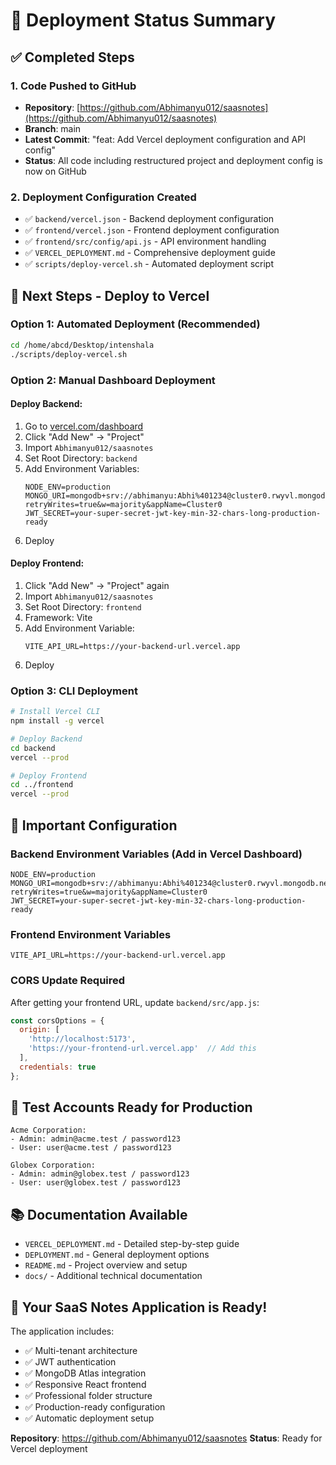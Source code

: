 # 🚀 Deployment Status Summary

## ✅ Completed Steps

### 1. Code Pushed to GitHub
- **Repository**: [https://github.com/Abhimanyu012/saasnotes](https://github.com/Abhimanyu012/saasnotes)
- **Branch**: main
- **Latest Commit**: "feat: Add Vercel deployment configuration and API config"
- **Status**: All code including restructured project and deployment config is now on GitHub

### 2. Deployment Configuration Created
- ✅ `backend/vercel.json` - Backend deployment configuration
- ✅ `frontend/vercel.json` - Frontend deployment configuration  
- ✅ `frontend/src/config/api.js` - API environment handling
- ✅ `VERCEL_DEPLOYMENT.md` - Comprehensive deployment guide
- ✅ `scripts/deploy-vercel.sh` - Automated deployment script

## 🎯 Next Steps - Deploy to Vercel

### Option 1: Automated Deployment (Recommended)

```bash
cd /home/abcd/Desktop/intenshala
./scripts/deploy-vercel.sh
```

### Option 2: Manual Dashboard Deployment

#### Deploy Backend:
1. Go to [vercel.com/dashboard](https://vercel.com/dashboard)
2. Click "Add New" → "Project" 
3. Import `Abhimanyu012/saasnotes`
4. Set Root Directory: `backend`
5. Add Environment Variables:
   ```
   NODE_ENV=production
   MONGO_URI=mongodb+srv://abhimanyu:Abhi%401234@cluster0.rwyvl.mongodb.net/notesapp?retryWrites=true&w=majority&appName=Cluster0
   JWT_SECRET=your-super-secret-jwt-key-min-32-chars-long-production-ready
   ```
6. Deploy

#### Deploy Frontend:
1. Click "Add New" → "Project" again
2. Import `Abhimanyu012/saasnotes` 
3. Set Root Directory: `frontend`
4. Framework: Vite
5. Add Environment Variable:
   ```
   VITE_API_URL=https://your-backend-url.vercel.app
   ```
6. Deploy

### Option 3: CLI Deployment

```bash
# Install Vercel CLI
npm install -g vercel

# Deploy Backend
cd backend
vercel --prod

# Deploy Frontend  
cd ../frontend
vercel --prod
```

## 🔧 Important Configuration

### Backend Environment Variables (Add in Vercel Dashboard)
```
NODE_ENV=production
MONGO_URI=mongodb+srv://abhimanyu:Abhi%401234@cluster0.rwyvl.mongodb.net/notesapp?retryWrites=true&w=majority&appName=Cluster0
JWT_SECRET=your-super-secret-jwt-key-min-32-chars-long-production-ready
```

### Frontend Environment Variables
```
VITE_API_URL=https://your-backend-url.vercel.app
```

### CORS Update Required
After getting your frontend URL, update `backend/src/app.js`:
```javascript
const corsOptions = {
  origin: [
    'http://localhost:5173',
    'https://your-frontend-url.vercel.app'  // Add this
  ],
  credentials: true
};
```

## 📝 Test Accounts Ready for Production

```
Acme Corporation:
- Admin: admin@acme.test / password123
- User: user@acme.test / password123

Globex Corporation:  
- Admin: admin@globex.test / password123
- User: user@globex.test / password123
```

## 📚 Documentation Available

- `VERCEL_DEPLOYMENT.md` - Detailed step-by-step guide
- `DEPLOYMENT.md` - General deployment options
- `README.md` - Project overview and setup
- `docs/` - Additional technical documentation

## 🎉 Your SaaS Notes Application is Ready!

The application includes:
- ✅ Multi-tenant architecture
- ✅ JWT authentication 
- ✅ MongoDB Atlas integration
- ✅ Responsive React frontend
- ✅ Professional folder structure
- ✅ Production-ready configuration
- ✅ Automatic deployment setup

**Repository**: https://github.com/Abhimanyu012/saasnotes
**Status**: Ready for Vercel deployment